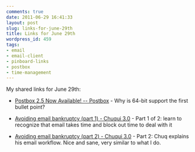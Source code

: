 ```yaml
---
comments: true
date: 2011-06-29 16:41:33
layout: post
slug: links-for-june-29th
title: Links for June 29th
wordpress_id: 459
tags:
- email
- email-client
- pinboard-links
- postbox
- time-management
---
```


My shared links for June 29th:






  * [Postbox 2.5 Now Available! -- Postbox](http://www3.postbox-inc.com/?/blog/entry/postbox_2_5_now_available/) - Why is 64-bit support the first bullet point?


  * [Avoiding email bankruptcy (part 1) - Chuqui 3.0](http://www.chuqui.com/2011/06/avoiding-email-bankruptcy-part-1/) - Part 1 of 2: learn to recognize that email takes time and block out time to deal with it


  * [Avoiding email bankruptcy (part 2) - Chuqui 3.0](http://www.chuqui.com/2011/06/avoiding-email-bankruptcy-part-2/) - Part 2: Chuq explains his email workflow. Nice and sane, very similar to what I do.

